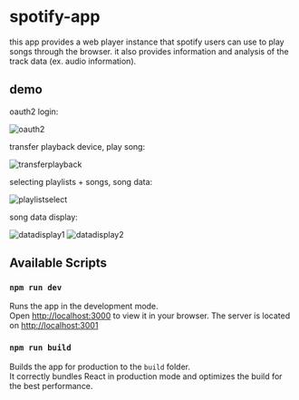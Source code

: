 # spotify-app

this app provides a web player instance that spotify users can use to play songs through the browser. it also provides information and analysis of the track data (ex. audio information).

## demo

oauth2 login:

![oauth2](https://user-images.githubusercontent.com/74729817/190193325-9e8b3270-3b28-4425-af05-403d1763f084.gif)

transfer playback device, play song:

![transferplayback](https://user-images.githubusercontent.com/74729817/190194206-03f324f5-a064-45d1-bb13-a454b66cd88c.gif)

selecting playlists + songs, song data:

![playlistselect](https://user-images.githubusercontent.com/74729817/190195805-7c0da81e-99ab-4ddb-94bd-353df312b5fd.gif)

song data display:

![datadisplay1](https://user-images.githubusercontent.com/74729817/190196993-22e9a5b3-d881-42ab-a27d-20cb13134e56.gif) 
![datadisplay2](https://user-images.githubusercontent.com/74729817/190197143-2f7df7c9-dac4-4bbf-b8f3-4080e87b4c13.gif)

## Available Scripts

### `npm run dev`

Runs the app in the development mode.\
Open [http://localhost:3000](http://localhost:3000) to view it in your browser. The server is located on [http://localhost:3001](http://localhost:3001)

### `npm run build`

Builds the app for production to the `build` folder.\
It correctly bundles React in production mode and optimizes the build for the best performance.
